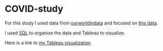 # COVID-study
For this study I used data from [ourworldindata](https://ourworldindata.org/) and focused on [this data](https://ourworldindata.org/covid-deaths).

I used [SQL](COVID/Covid.sql) to organize the data and Tableau to visualize.

Here is a link to [my Tableau visualization](https://public.tableau.com/shared/DKPXQ8SY4?:display_count=n&:origin=viz_share_link)

